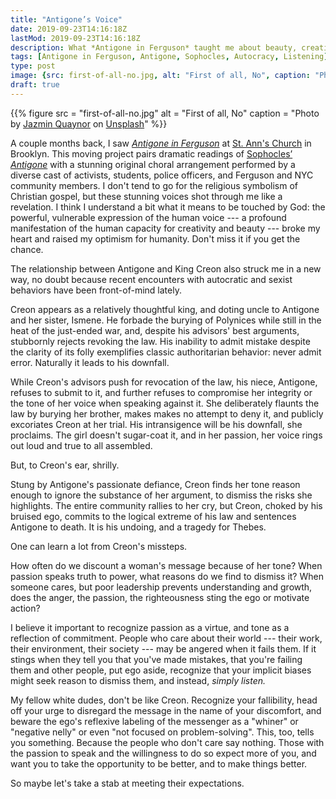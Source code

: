 ```yaml
---
title: "Antigone’s Voice"
date: 2019-09-23T14:16:18Z
lastMod: 2019-09-23T14:16:18Z
description: What *Antigone in Ferguson* taught me about beauty, creativity, repression, and autocratic rule.
tags: [Antigone in Ferguson, Antigone, Sophocles, Autocracy, Listening]
type: post
image: {src: first-of-all-no.jpg, alt: "First of all, No", caption: "Photo by [Jazmin Quaynor](https://unsplash.com/@jazminantoinette) on [Unsplash](https://unsplash.com/)", title: "First of all, No" }
draft: true
---
```


{{% figure
  src     = "first-of-all-no.jpg"
  alt     = "First of all, No"
  caption = "Photo by [Jazmin Quaynor](https://unsplash.com/@jazminantoinette) on [Unsplash](https://unsplash.com/)"
%}}

A couple months back, I saw *[Antigone in Ferguson]* at [St. Ann's Church] in
Brooklyn. This moving project pairs dramatic readings of [Sophocles’ *Antigone*]
with a stunning original choral arrangement performed by a diverse cast of
activists, students, police officers, and Ferguson and NYC community members. I
don't tend to go for the religious symbolism of Christian gospel, but these
stunning voices shot through me like a revelation. I think I understand a bit
what it means to be touched by God: the powerful, vulnerable expression of the
human voice --- a profound manifestation of the human capacity for creativity
and beauty --- broke my heart and raised my optimism for humanity. Don't miss it
if you get the chance.

The relationship between Antigone and King Creon also struck me in a new way, no
doubt because recent encounters with autocratic and sexist behaviors have been
front-of-mind lately.

Creon appears as a relatively thoughtful king, and doting uncle to Antigone and
her sister, Ismene. He forbade the burying of Polynices while still in the heat
of the just-ended war, and, despite his advisors' best arguments, stubbornly
rejects revoking the law. His inability to admit mistake despite the clarity of
its folly exemplifies classic authoritarian behavior: never admit error.
Naturally it leads to his downfall.

While Creon's advisors push for revocation of the law, his niece, Antigone,
refuses to submit to it, and further refuses to compromise her integrity or the
tone of her voice when speaking against it. She deliberately flaunts the law by
burying her brother, makes makes no attempt to deny it, and publicly excoriates
Creon at her trial. His intransigence will be his downfall, she proclaims. The
girl doesn't sugar-coat it, and in her passion, her voice rings out loud and
true to all assembled.

But, to Creon's ear, shrilly.

Stung by Antigone's passionate defiance, Creon finds her tone reason enough to
ignore the substance of her argument, to dismiss the risks she highlights. The
entire community rallies to her cry, but Creon, choked by his bruised ego,
commits to the logical extreme of his law and sentences Antigone to death. It is
his undoing, and a tragedy for Thebes.

One can learn a lot from Creon's missteps.

How often do we discount a woman's message because of her tone? When passion
speaks truth to power, what reasons do we find to dismiss it? When someone
cares, but poor leadership prevents understanding and growth, does the anger,
the passion, the righteousness sting the ego or motivate action?

I believe it important to recognize passion as a virtue, and tone as a
reflection of commitment. People who care about their world --- their work,
their environment, their society --- may be angered when it fails them. If it
stings when they tell you that you've made mistakes, that you're failing them
and other people, put ego aside, recognize that your implicit biases might
seek reason to dismiss them, and instead, *simply listen.*

My fellow white dudes, don't be like Creon. Recognize your fallibility, head off
your urge to disregard the message in the name of your discomfort, and beware
the ego's reflexive labeling of the messenger as a "whiner" or "negative nelly"
or even "not focused on problem-solving". This, too, tells you something.
Because the people who don't care say nothing. Those with the passion to speak
and the willingness to do so expect more of you, and want you to take the
opportunity to be better, and to make things better.

So maybe let's take a stab at meeting their expectations.

  [Antigone in Ferguson]: https://theaterofwar.com/projects/antigone-in-ferguson
    "Theater of War: Antigone in Ferguson"
  [Sophocles’ *Antigone*]: https://en.wikipedia.org/wiki/Antigone#Antigone
    "Wikipedia: Antigone"
  [St. Ann's Church]: https://www.stannholytrinity.org/event/antigone-in-ferguson/
